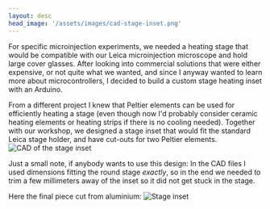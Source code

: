 ```yaml
---
layout: desc
head_image: '/assets/images/cad-stage-inset.png'
---
```


For specific microinjection experiments, we needed a heating stage that would be compatible with our Leica microinjection microscope and hold large cover glasses. After looking into commercial solutions that were either expensive, or not quite what we wanted, and since I anyway wanted to learn more about microcontrollers, I decided to build a custom stage heating inset with an Arduino.

From a different project I knew that Peltier elements can be used for efficiently heating a stage (even though now I'd probably consider ceramic heating elements or heating strips if there is no cooling needed). Together with our workshop, we designed a stage inset that would fit the standard Leica stage holder, and have cut-outs for two Peltier elements. <img class="float-left max-width:25%" alt="CAD of the stage inset" src="{{'/assets/images/cad-stage-inset.png' | prepend: site.baseurl }}">

Just a small note, if anybody wants to use this design: In the CAD files I used dimensions fitting the round stage *exactly*, so in the end we needed to trim a few millimeters away of the inset so it did not get stuck in the stage.

Here the final piece cut from aluminium: <img class="rounded float-right max-width:25%" alt="Stage inset" src="{{'/assets/images/stage-inset-assembled-nocover.jpg' | prepend: site.baseurl }}">
